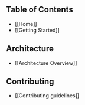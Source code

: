 ## Table of Contents

- [[Home]]
- [[Getting Started]]

## Architecture
- [[Architecture Overview]]

## Contributing
- [[Contributing guidelines]]

